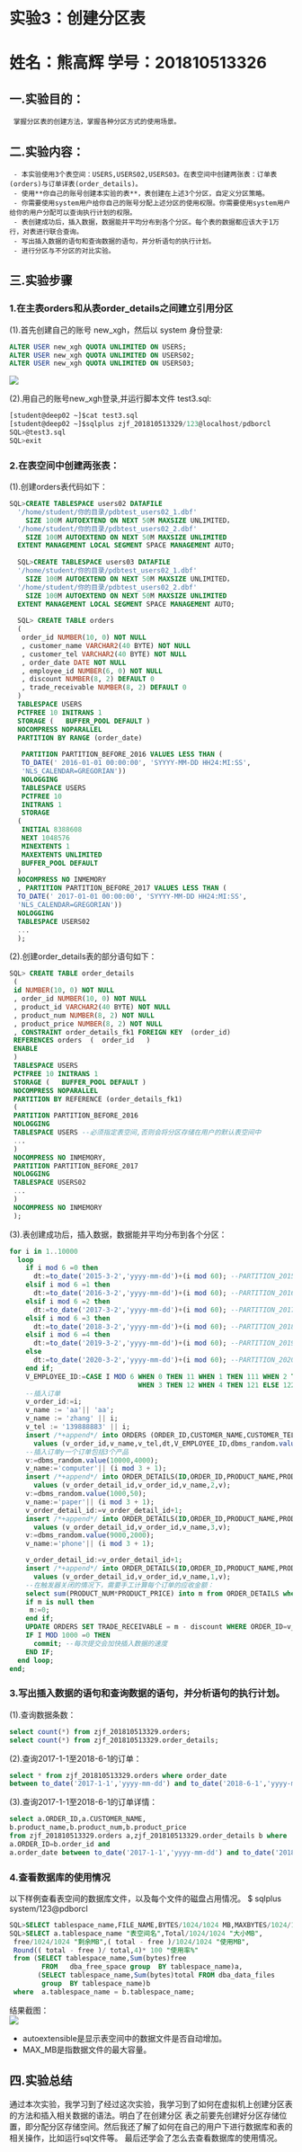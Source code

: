 
# 实验3：创建分区表
# 姓名：熊高辉  学号：201810513326 

## 一.实验目的：
     掌握分区表的创建方法，掌握各种分区方式的使用场景。

## 二.实验内容：
     - 本实验使用3个表空间：USERS,USERS02,USERS03。在表空间中创建两张表：订单表(orders)与订单详表(order_details)。
     - 使用**你自己的账号创建本实验的表**，表创建在上述3个分区，自定义分区策略。
     - 你需要使用system用户给你自己的账号分配上述分区的使用权限。你需要使用system用户给你的用户分配可以查询执行计划的权限。
     - 表创建成功后，插入数据，数据能并平均分布到各个分区。每个表的数据都应该大于1万行，对表进行联合查询。
     - 写出插入数据的语句和查询数据的语句，并分析语句的执行计划。
     - 进行分区与不分区的对比实验。


## 三.实验步骤
### 1.在主表orders和从表order_details之间建立引用分区
(1).首先创建自己的账号 new_xgh，然后以 system 身份登录:
```sql
ALTER USER new_xgh QUOTA UNLIMITED ON USERS;
ALTER USER new_xgh QUOTA UNLIMITED ON USERS02;
ALTER USER new_xgh QUOTA UNLIMITED ON USERS03;
```
 ![](./01.png)  



(2).用自己的账号new_xgh登录,并运行脚本文件 test3.sql:
```sql
[student@deep02 ~]$cat test3.sql
[student@deep02 ~]$sqlplus zjf_201810513329/123@localhost/pdborcl
SQL>@test3.sql
SQL>exit
```



### 2.在表空间中创建两张表：
(1).创建orders表代码如下：
```sql
SQL>CREATE TABLESPACE users02 DATAFILE
  '/home/student/你的目录/pdbtest_users02_1.dbf'
    SIZE 100M AUTOEXTEND ON NEXT 50M MAXSIZE UNLIMITED，
  '/home/student/你的目录/pdbtest_users02_2.dbf' 
    SIZE 100M AUTOEXTEND ON NEXT 50M MAXSIZE UNLIMITED
  EXTENT MANAGEMENT LOCAL SEGMENT SPACE MANAGEMENT AUTO;
  
  SQL>CREATE TABLESPACE users03 DATAFILE
  '/home/student/你的目录/pdbtest_users02_1.dbf'
    SIZE 100M AUTOEXTEND ON NEXT 50M MAXSIZE UNLIMITED，
  '/home/student/你的目录/pdbtest_users02_2.dbf'
    SIZE 100M AUTOEXTEND ON NEXT 50M MAXSIZE UNLIMITED
  EXTENT MANAGEMENT LOCAL SEGMENT SPACE MANAGEMENT AUTO;
  
  SQL> CREATE TABLE orders
  (
   order_id NUMBER(10, 0) NOT NULL
   , customer_name VARCHAR2(40 BYTE) NOT NULL
   , customer_tel VARCHAR2(40 BYTE) NOT NULL
   , order_date DATE NOT NULL
   , employee_id NUMBER(6, 0) NOT NULL
   , discount NUMBER(8, 2) DEFAULT 0
   , trade_receivable NUMBER(8, 2) DEFAULT 0
  )
  TABLESPACE USERS
  PCTFREE 10 INITRANS 1
  STORAGE (   BUFFER_POOL DEFAULT )
  NOCOMPRESS NOPARALLEL
  PARTITION BY RANGE (order_date)
  
   PARTITION PARTITION_BEFORE_2016 VALUES LESS THAN (
   TO_DATE(' 2016-01-01 00:00:00', 'SYYYY-MM-DD HH24:MI:SS',
   'NLS_CALENDAR=GREGORIAN'))
   NOLOGGING
   TABLESPACE USERS
   PCTFREE 10
   INITRANS 1
   STORAGE
  (
   INITIAL 8388608
   NEXT 1048576
   MINEXTENTS 1
   MAXEXTENTS UNLIMITED
   BUFFER_POOL DEFAULT
  )
  NOCOMPRESS NO INMEMORY  
  , PARTITION PARTITION_BEFORE_2017 VALUES LESS THAN (
  TO_DATE(' 2017-01-01 00:00:00', 'SYYYY-MM-DD HH24:MI:SS',
  'NLS_CALENDAR=GREGORIAN'))
  NOLOGGING
  TABLESPACE USERS02
  ...
  );
 ```
 (2).创建order_details表的部分语句如下：
 ```sql
 SQL> CREATE TABLE order_details 
  (
  id NUMBER(10, 0) NOT NULL 
  , order_id NUMBER(10, 0) NOT NULL
  , product_id VARCHAR2(40 BYTE) NOT NULL 
  , product_num NUMBER(8, 2) NOT NULL 
  , product_price NUMBER(8, 2) NOT NULL 
  , CONSTRAINT order_details_fk1 FOREIGN KEY  (order_id)
  REFERENCES orders  (  order_id   )
  ENABLE 
  ) 
  TABLESPACE USERS 
  PCTFREE 10 INITRANS 1 
  STORAGE (   BUFFER_POOL DEFAULT ) 
  NOCOMPRESS NOPARALLEL
  PARTITION BY REFERENCE (order_details_fk1)
  (
  PARTITION PARTITION_BEFORE_2016 
  NOLOGGING 
  TABLESPACE USERS --必须指定表空间,否则会将分区存储在用户的默认表空间中
  ...
  ) 
  NOCOMPRESS NO INMEMORY, 
  PARTITION PARTITION_BEFORE_2017 
  NOLOGGING 
  TABLESPACE USERS02
  ...
  ) 
  NOCOMPRESS NO INMEMORY  
  );
  ```
  (3).表创建成功后，插入数据，数据能并平均分布到各个分区：
  ```sql
  for i in 1..10000
    loop
      if i mod 6 =0 then
        dt:=to_date('2015-3-2','yyyy-mm-dd')+(i mod 60); --PARTITION_2015
      elsif i mod 6 =1 then
        dt:=to_date('2016-3-2','yyyy-mm-dd')+(i mod 60); --PARTITION_2016
      elsif i mod 6 =2 then
        dt:=to_date('2017-3-2','yyyy-mm-dd')+(i mod 60); --PARTITION_2017
      elsif i mod 6 =3 then
        dt:=to_date('2018-3-2','yyyy-mm-dd')+(i mod 60); --PARTITION_2018
      elsif i mod 6 =4 then
        dt:=to_date('2019-3-2','yyyy-mm-dd')+(i mod 60); --PARTITION_2019
      else
        dt:=to_date('2020-3-2','yyyy-mm-dd')+(i mod 60); --PARTITION_2020
      end if;
      V_EMPLOYEE_ID:=CASE I MOD 6 WHEN 0 THEN 11 WHEN 1 THEN 111 WHEN 2 THEN 112
                                  WHEN 3 THEN 12 WHEN 4 THEN 121 ELSE 122 END;
      --插入订单
      v_order_id:=i;
      v_name := 'aa'|| 'aa';
      v_name := 'zhang' || i;
      v_tel := '139888883' || i;
      insert /*+append*/ into ORDERS (ORDER_ID,CUSTOMER_NAME,CUSTOMER_TEL,ORDER_DATE,EMPLOYEE_ID,DISCOUNT)
        values (v_order_id,v_name,v_tel,dt,V_EMPLOYEE_ID,dbms_random.value(100,0));
      --插入订单y一个订单包括3个产品
      v:=dbms_random.value(10000,4000);
      v_name:='computer'|| (i mod 3 + 1);
      insert /*+append*/ into ORDER_DETAILS(ID,ORDER_ID,PRODUCT_NAME,PRODUCT_NUM,PRODUCT_PRICE)
        values (v_order_detail_id,v_order_id,v_name,2,v);
      v:=dbms_random.value(1000,50);
      v_name:='paper'|| (i mod 3 + 1);
      v_order_detail_id:=v_order_detail_id+1;
      insert /*+append*/ into ORDER_DETAILS(ID,ORDER_ID,PRODUCT_NAME,PRODUCT_NUM,PRODUCT_PRICE)
        values (v_order_detail_id,v_order_id,v_name,3,v);
      v:=dbms_random.value(9000,2000);
      v_name:='phone'|| (i mod 3 + 1);
  
      v_order_detail_id:=v_order_detail_id+1;
      insert /*+append*/ into ORDER_DETAILS(ID,ORDER_ID,PRODUCT_NAME,PRODUCT_NUM,PRODUCT_PRICE)
        values (v_order_detail_id,v_order_id,v_name,1,v);
      --在触发器关闭的情况下，需要手工计算每个订单的应收金额：
      select sum(PRODUCT_NUM*PRODUCT_PRICE) into m from ORDER_DETAILS where ORDER_ID=v_order_id;
      if m is null then
       m:=0;
      end if;
      UPDATE ORDERS SET TRADE_RECEIVABLE = m - discount WHERE ORDER_ID=v_order_id;
      IF I MOD 1000 =0 THEN
        commit; --每次提交会加快插入数据的速度
      END IF;
    end loop;
  end;
  ```


### 3.写出插入数据的语句和查询数据的语句，并分析语句的执行计划。
(1).查询数据条数：
  ```sql
  select count(*) from zjf_201810513329.orders;
  select count(*) from zjf_201810513329.order_details;
  ```

(2).查询2017-1-1至2018-6-1的订单：
  ```sql
  select * from zjf_201810513329.orders where order_date
  between to_date('2017-1-1','yyyy-mm-dd') and to_date('2018-6-1','yyyy-mm-dd');
  ```
(3).查询2017-1-1至2018-6-1的订单详情：
  ```sql
  select a.ORDER_ID,a.CUSTOMER_NAME,
  b.product_name,b.product_num,b.product_price
  from zjf_201810513329.orders a,zjf_201810513329.order_details b where
  a.ORDER_ID=b.order_id and
  a.order_date between to_date('2017-1-1','yyyy-mm-dd') and to_date('2018-6-1','yyyy-mm-dd');
  ```

### 4.查看数据库的使用情况
以下样例查看表空间的数据库文件，以及每个文件的磁盘占用情况。
$ sqlplus system/123@pdborcl

```sql
SQL>SELECT tablespace_name,FILE_NAME,BYTES/1024/1024 MB,MAXBYTES/1024/1024 MAX_MB,autoextensible FROM dba_data_files  WHERE  tablespace_name='USERS';
SQL>SELECT a.tablespace_name "表空间名",Total/1024/1024 "大小MB",
 free/1024/1024 "剩余MB",( total - free )/1024/1024 "使用MB",
 Round(( total - free )/ total,4)* 100 "使用率%"
 from (SELECT tablespace_name,Sum(bytes)free
        FROM   dba_free_space group  BY tablespace_name)a,
       (SELECT tablespace_name,Sum(bytes)total FROM dba_data_files
        group  BY tablespace_name)b
 where  a.tablespace_name = b.tablespace_name;
```
结果截图：  
     ![](./6.png)    
     
- autoextensible是显示表空间中的数据文件是否自动增加。
- MAX_MB是指数据文件的最大容量。

## 四.实验总结
通过本次实验，我学习到了经过这次实验，我学习到了如何在虚拟机上创建分区表的方法和插入相关数据的语法。明白了在创建分区
表之前要先创建好分区存储位置，即分配分区存储空间。然后我还了解了如何在自己的用户下进行数据库和表的相关操作，比如运行sql文件等。
最后还学会了怎么去查看数据库的使用情况。
